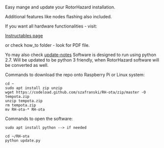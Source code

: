 

Easy mange and update your RotorHazard installation. 

Additional features like nodes flashing also included.


If you want all hardware functionalities - visit:

[Instructables page](https://www.instructables.com/id/RotorHazard-Updater/)

or check how_to folder - look for PDF file.

Yo may also check [update-notes](update-notes.md)
Software is designed to run using python 2.7.
Will be updated to be python 3 friendly, when
RotorHazard software will be converted as well.

Commands to download the repo onto Raspberry Pi or Linux system:

	cd ~
	sudo apt install zip unzip
	wget https://codeload.github.com/szafranski/RH-ota/zip/master -O tempota.zip
	unzip tempota.zip
	rm tempota.zip
	mv RH-ota-* RH-ota

Commands to open the software:
	
	sudo apt install python --> if needed
	
	cd ~/RH-ota
	python update.py

